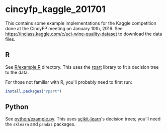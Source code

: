 # cincyfp_kaggle_201701

This contains some example implementations for the Kaggle competition
done at the CincyFP meeting on January 10th, 2016.
See <https://inclass.kaggle.com/c/uci-wine-quality-dataset> to
download the data files.

## R

See [R/example.R](R/example.R) directory.  This uses
the [rpart](https://cran.r-project.org/web/packages/rpart/index.html)
library to fit a decision tree to the data.

For those not familiar with R, you'll probably need to first run:

```r
install.packages("rpart")
```

## Python

See [python/example.py](python/example.py).  This
uses [scikit-learn](http://scikit-learn.org/)'s decision trees; you'll
need the `sklearn` and `pandas` packages.
